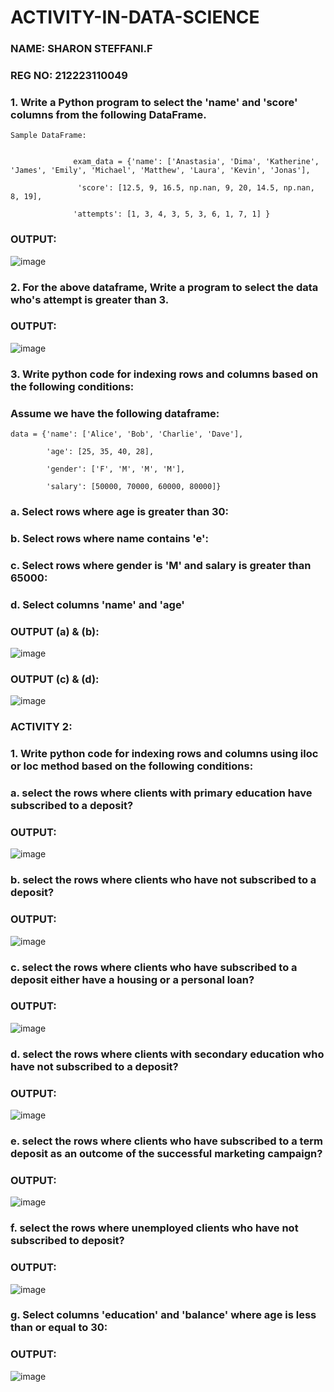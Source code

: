 # ACTIVITY-IN-DATA-SCIENCE
### NAME: SHARON STEFFANI.F
### REG NO: 212223110049

### 1. Write a Python program to select the 'name' and 'score' columns from the following DataFrame.
```
Sample DataFrame:


              exam_data = {'name': ['Anastasia', 'Dima', 'Katherine', 'James', 'Emily', 'Michael', 'Matthew', 'Laura', 'Kevin', 'Jonas'],

               'score': [12.5, 9, 16.5, np.nan, 9, 20, 14.5, np.nan, 8, 19],

              'attempts': [1, 3, 4, 3, 5, 3, 6, 1, 7, 1] } 
```
### OUTPUT:
![image](https://github.com/user-attachments/assets/5ab2e3f0-d66b-4800-a50f-f617f3f36ffd)

### 2. For the above dataframe, Write a program to select the data who's attempt is greater than 3.
### OUTPUT:
![image](https://github.com/user-attachments/assets/b64a0828-0e89-4dc9-b9bb-6d63164c6252)

### 3. Write python code for indexing rows and columns based on the following conditions:
### Assume we have the following dataframe:
```
data = {'name': ['Alice', 'Bob', 'Charlie', 'Dave'],

        'age': [25, 35, 40, 28],

        'gender': ['F', 'M', 'M', 'M'],

        'salary': [50000, 70000, 60000, 80000]}
```
### a. Select rows where age is greater than 30:

### b. Select rows where name contains 'e':

### c. Select rows where gender is 'M' and salary is greater than 65000:

### d. Select columns 'name' and 'age'

### OUTPUT (a) & (b):
![image](https://github.com/user-attachments/assets/7d3eb19c-4228-4b84-a77b-262d0fad4c80)

### OUTPUT (c) & (d):
![image](https://github.com/user-attachments/assets/e70c2d28-f4d3-4ee8-b84e-de2ad41f682e)


### ACTIVITY 2:
### 1. Write python code for indexing rows and columns using iloc or loc method based on the following conditions:
### a.  select the rows where clients with primary education have subscribed to a deposit?
### OUTPUT:
![image](https://github.com/user-attachments/assets/0dcd2250-2859-40f6-90e3-f6c719de739c)
### b.  select the rows where clients who have not subscribed to a deposit?
### OUTPUT:
![image](https://github.com/user-attachments/assets/2f171683-eb85-414e-91a7-a3b67e3bf358)
### c. select the rows where clients who have subscribed to a deposit either have a housing or a personal loan?
### OUTPUT:
![image](https://github.com/user-attachments/assets/d93a508d-213c-4a4a-a267-00f64455d2a4)
### d. select the rows where clients with secondary education who have not subscribed to a deposit?
### OUTPUT:
![image](https://github.com/user-attachments/assets/a7431564-25a6-4c29-a387-e35eb4ab76eb)
### e. select the rows where  clients who have subscribed to a term deposit as an outcome of the successful marketing campaign? 
### OUTPUT:
![image](https://github.com/user-attachments/assets/e9563de2-2838-414a-9d09-456009f3d300)
### f. select the rows where unemployed clients who have not subscribed to deposit?
### OUTPUT:
![image](https://github.com/user-attachments/assets/9a5e91d0-83ea-46a8-b19e-4bbaee245cc5)
### g. Select columns 'education' and 'balance' where age is less than or equal to 30:
### OUTPUT:
![image](https://github.com/user-attachments/assets/6f4d00a0-a834-4c63-9390-55f952cb0e10)




